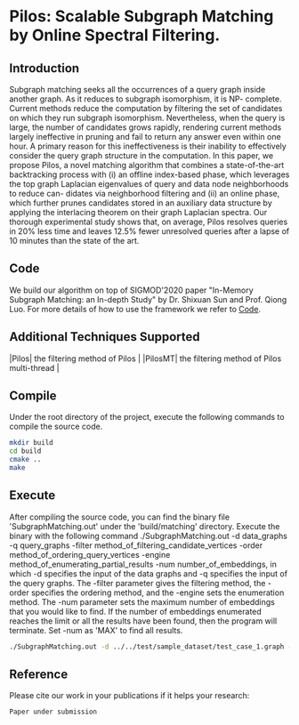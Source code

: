 # **Pilos: Scalable Subgraph Matching by Online Spectral Filtering.**

## **Introduction**
Subgraph matching seeks all the occurrences of a query graph inside
another graph. As it reduces to subgraph isomorphism, it is NP-
complete. Current methods reduce the computation by filtering
the set of candidates on which they run subgraph isomorphism.
Nevertheless, when the query is large, the number of candidates
grows rapidly, rendering current methods largely ineffective in
pruning and fail to return any answer even within one hour. A
primary reason for this ineffectiveness is their inability to effectively
consider the query graph structure in the computation.
In this paper, we propose Pilos, a novel matching algorithm
that combines a state-of-the-art backtracking process with (i) an
offline index-based phase, which leverages the top graph Laplacian
eigenvalues of query and data node neighborhoods to reduce can-
didates via neighborhood filtering and (ii) an online phase, which
further prunes candidates stored in an auxiliary data structure by
applying the interlacing theorem on their graph Laplacian spectra.
Our thorough experimental study shows that, on average, Pilos
resolves queries in 20% less time and leaves 12.5% fewer unresolved
queries after a lapse of 10 minutes than the state of the art.

## **Code**
We build our algorithm on top of SIGMOD'2020 paper "In-Memory Subgraph Matching: an In-depth Study" by Dr. Shixuan Sun and Prof. Qiong Luo.
For more details of how to use the framework we refer to [Code](https://github.com/RapidsAtHKUST/SubgraphMatching).

## Additional Techniques Supported
|Pilos| the filtering method of Pilos |
|PilosMT| the filtering method of Pilos multi-thread |

## Compile
Under the root directory of the project, execute the following commands to compile the source code.

```zsh
mkdir build
cd build
cmake ..
make
```

## Execute
After compiling the source code, you can find the binary file 'SubgraphMatching.out' under the 'build/matching' directory. 
Execute the binary with the following command ./SubgraphMatching.out -d data_graphs -q query_graphs
-filter method_of_filtering_candidate_vertices -order method_of_ordering_query_vertices -engine method_of_enumerating_partial_results -num number_of_embeddings,
in which -d specifies the input of the data graphs and -q specifies the input of the query graphs.
The -filter parameter gives the filtering method, the -order specifies the ordering method, and the -engine
sets the enumeration method. The -num parameter sets the maximum number of embeddings that you would like to find.
If the number of embeddings enumerated reaches the limit or all the results have been found, then the program will terminate.
Set -num as 'MAX' to find all results.

```zsh
./SubgraphMatching.out -d ../../test/sample_dataset/test_case_1.graph -q ../../test/sample_dataset/query1_positive.graph -filter SF -order GQL -engine LFTJ -num MAX
```
## Reference

Please cite our work in your publications if it helps your research:

```
Paper under submission
```


